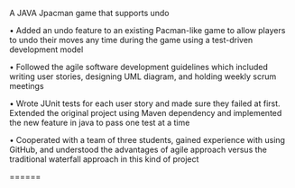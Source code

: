 A JAVA Jpacman game that supports undo

•	Added an undo feature to an existing Pacman-like game to allow players to undo their moves any time during the game using a test-driven development model

•	Followed the agile software development guidelines which included writing user stories, designing UML diagram, and holding weekly scrum meetings 

•	Wrote JUnit tests for each user story and made sure they failed at first.  Extended the original project using Maven dependency and implemented the new feature in java to pass one test at a time

•	Cooperated with a team of three students, gained experience with using GitHub, and understood the advantages of agile approach versus the traditional waterfall approach in this kind of project

======
